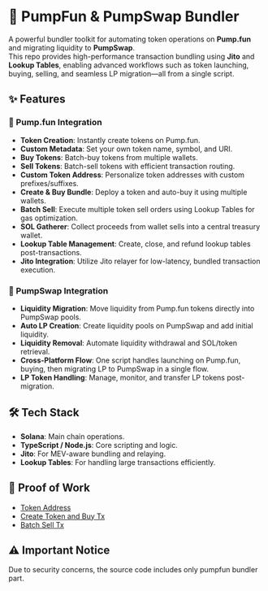 # 💊 PumpFun & PumpSwap Bundler

A powerful bundler toolkit for automating token operations on **Pump.fun** and migrating liquidity to **PumpSwap**.  
This repo provides high-performance transaction bundling using **Jito** and **Lookup Tables**, enabling advanced workflows such as token launching, buying, selling, and seamless LP migration—all from a single script.

## ✨ Features

### 🚀 Pump.fun Integration
- **Token Creation**: Instantly create tokens on Pump.fun.
- **Custom Metadata**: Set your own token name, symbol, and URI.
- **Buy Tokens**: Batch-buy tokens from multiple wallets.
- **Sell Tokens**: Batch-sell tokens with efficient transaction routing.
- **Custom Token Address**: Personalize token addresses with custom prefixes/suffixes.
- **Create & Buy Bundle**: Deploy a token and auto-buy it using multiple wallets.
- **Batch Sell**: Execute multiple token sell orders using Lookup Tables for gas optimization.
- **SOL Gatherer**: Collect proceeds from wallet sells into a central treasury wallet.
- **Lookup Table Management**: Create, close, and refund lookup tables post-transactions.
- **Jito Integration**: Utilize Jito relayer for low-latency, bundled transaction execution.

### 🔁 PumpSwap Integration
- **Liquidity Migration**: Move liquidity from Pump.fun tokens directly into PumpSwap pools.
- **Auto LP Creation**: Create liquidity pools on PumpSwap and add initial liquidity.
- **Liquidity Removal**: Automate liquidity withdrawal and SOL/token retrieval.
- **Cross-Platform Flow**: One script handles launching on Pump.fun, buying, then migrating LP to PumpSwap in a single flow.
- **LP Token Handling**: Manage, monitor, and transfer LP tokens post-migration.

## 🛠 Tech Stack
- **Solana**: Main chain operations.
- **TypeScript / Node.js**: Core scripting and logic.
- **Jito**: For MEV-aware bundling and relaying.
- **Lookup Tables**: For handling large transactions efficiently.

## 🤝 Proof of Work
- [Token Address](https://solscan.io/token/GdKDQPqhHMTXPr8pTTjtj9buEaqfsFkVqadP1t4M3i5y)
- [Create Token and Buy Tx](https://explorer.jito.wtf/bundle/5wyWQddzvoMsyydoEQEux1McoFn5uennRWzCDtUDvub9t2JLE6oMUAyqyAY6xJyRC4kFES9Rse4iATNrjTjYyQno)
- [Batch Sell Tx](https://explorer.jito.wtf/bundle/3iDoKwDYoeqNgqHkaB7jve9TJhZ9NMmovc6Znkbfdhqq6Do71mFZrwR49FpUMx68yph7sCkvrjAjUHmfakoFku5v)

## ⚠️ Important Notice
Due to security concerns, the source code includes only pumpfun bundler part.
